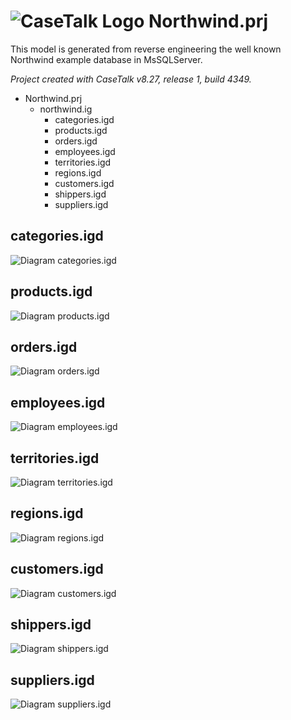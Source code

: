 # ![CaseTalk Logo](https://www.casetalk.com/templates/casetalk/favicon.ico) Northwind.prj
This model is generated from reverse engineering the well known Northwind example database in MsSQLServer.

*Project created with CaseTalk v8.27, release 1, build 4349.*

* Northwind.prj
  * northwind.ig
    * categories.igd
    * products.igd
    * orders.igd
    * employees.igd
    * territories.igd
    * regions.igd
    * customers.igd
    * shippers.igd
    * suppliers.igd
## categories.igd
![Diagram categories.igd](categories.png)
## products.igd
![Diagram products.igd](products.png)
## orders.igd
![Diagram orders.igd](orders.png)
## employees.igd
![Diagram employees.igd](employees.png)
## territories.igd
![Diagram territories.igd](territories.png)
## regions.igd
![Diagram regions.igd](regions.png)
## customers.igd
![Diagram customers.igd](customers.png)
## shippers.igd
![Diagram shippers.igd](shippers.png)
## suppliers.igd
![Diagram suppliers.igd](suppliers.png)
